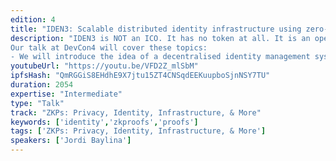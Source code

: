 ```yaml
---
edition: 4
title: "IDEN3: Scalable distributed identity infrastructure using zero-knowledge proofs to guarantee privacy"
description: "IDEN3 is NOT an ICO. It has no token at all. It is an open source permissionless identity layer built on top of Ethereum that we expect many projects will be able to use as a foundational layer for their own identity solution. It is a simple system that allows any identity to make a claim about any other identity.
Our talk at DevCon4 will cover these topics:
- We will introduce the idea of a decentralised identity management system and the challenges and needs for this solution. We will explain how IDEN3 can deploy millions of identities on blockchain without almost any expenditure of gas, allowing the system to scale to become a global solution with Ethereum as it is today. We will show how the claims are managed off-chain and validated on-chain and off-chain. We will explain how to generate proofs to validate claims that are valid only for a specific recipient and not reusable. We will show how to create proofs of those claims anonymously without revealing unnecessary data by using zero knowledge proofs. Finally we will talk about the status of the current development, our roadmap, milestones, the team, etc."
youtubeUrl: "https://youtu.be/VFD2Z_mlSbM"
ipfsHash: "QmRGGiS8EHdhE9X7jtu15ZT4CNSqdEEKuupboSjnNSY7TU"
duration: 2054
expertise: "Intermediate"
type: "Talk"
track: "ZKPs: Privacy, Identity, Infrastructure, & More"
keywords: ['identity','zkproofs','proofs']
tags: ['ZKPs: Privacy, Identity, Infrastructure, & More']
speakers: ['Jordi Baylina']
---
```

